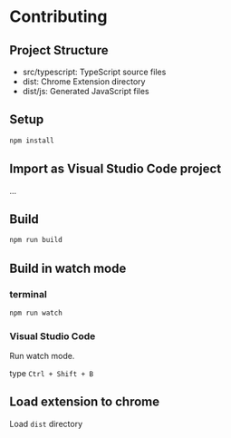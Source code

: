 # Contributing

## Project Structure

* src/typescript: TypeScript source files
* dist: Chrome Extension directory
* dist/js: Generated JavaScript files

## Setup

```sh
npm install
```

## Import as Visual Studio Code project

...

## Build

```sh
npm run build
```

## Build in watch mode

### terminal

```sh
npm run watch
```

### Visual Studio Code

Run watch mode.

type `Ctrl + Shift + B`

## Load extension to chrome

Load `dist` directory
